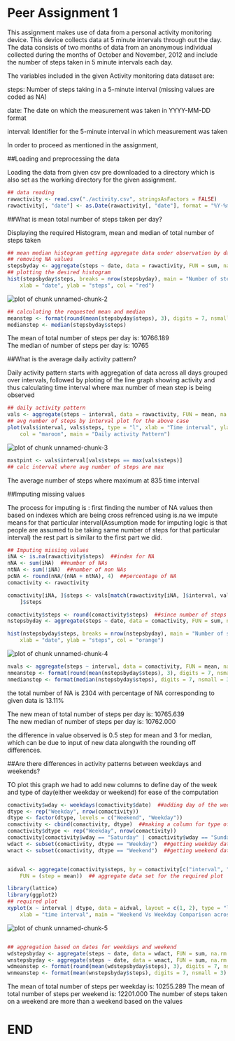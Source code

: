 Peer Assignment 1
========================================================


This assignment makes use of data from a personal activity monitoring device. This device collects data at 5 minute intervals through out the day. The data consists of two months of data from an anonymous individual collected during the months of October and November, 2012 and include the number of steps taken in 5 minute intervals each day.

The variables included in the given  Activity monitoring data  dataset are:

steps: Number of steps taking in a 5-minute interval (missing values are coded as NA)

date: The date on which the measurement was taken in YYYY-MM-DD format

interval: Identifier for the 5-minute interval in which measurement was taken

In order to proceed as mentioned in the assignment,

##Loading and preprocessing the data

Loading the data from given csv pre downloaded to a directory which is also set as the working directory for the given assignment.


```r
## data reading
rawactivity <- read.csv("./activity.csv", stringsAsFactors = FALSE)
rawactivity[, "date"] <- as.Date(rawactivity[, "date"], format = "%Y-%m-%d")
```



##What is mean total number of steps taken per day?

Displaying the required Histogram, mean and median of total number of steps taken

```r
## mean median histogram getting aggregate data under observation by day and
## removing NA values
stepsbyday <- aggregate(steps ~ date, data = rawactivity, FUN = sum, na.rm = TRUE)
## plotting the desired histogram
hist(stepsbyday$steps, breaks = nrow(stepsbyday), main = "Number of steps per day", 
    xlab = "date", ylab = "steps", col = "red")
```

![plot of chunk unnamed-chunk-2](figure/unnamed-chunk-2.png) 

```r
## calculating the requested mean and median
meanstep <- format(round(mean(stepsbyday$steps), 3), digits = 7, nsmall = 3)
medianstep <- median(stepsbyday$steps)
```

The mean of total number of steps per day is: 10766.189  
The median of number of steps per day is: 10765

##What is the average daily activity pattern?

Daily activity pattern starts with aggregation of data across all days grouped over intervals, followed by ploting of the line graph showing activity and thus calculating time interval where max number of mean step is being observed


```r
## daily activity pattern
vals <- aggregate(steps ~ interval, data = rawactivity, FUN = mean, na.rm = TRUE)
## avg number of steps by interval plot for the above case
plot(vals$interval, vals$steps, type = "l", xlab = "Time interval", ylab = "Average Number of steps", 
    col = "maroon", main = "Daily activity Pattern")
```

![plot of chunk unnamed-chunk-3](figure/unnamed-chunk-3.png) 

```r
mxstpint <- vals$interval[vals$steps == max(vals$steps)]
## calc interval where avg number of steps are max
```

The average number of steps where maximum at 835 time interval


##Imputing missing values

The process for imputing is :
first finding the number of NA values
then based on indexes which are being cross refrenced using is.na we impute means for that particular interval(Assumption made for imputing logic is that people are assumed to be taking same number of steps for that particular interval)
the rest part is similar to the first part we did.


```r
## Imputing missing values
iNA <- is.na(rawactivity$steps)  ##index for NA
nNA <- sum(iNA)  ##number of NAs
ntNA <- sum(!iNA)  ##number of non NAs
pcNA <- round(nNA/(nNA + ntNA), 4)  ##percentage of NA
comactivity <- rawactivity

comactivity[iNA, ]$steps <- vals[match(rawactivity[iNA, ]$interval, vals$interval), 
    ]$steps

comactivity$steps <- round(comactivity$steps)  ##since number of steps would be in whole number,thus rounded
nstepsbyday <- aggregate(steps ~ date, data = comactivity, FUN = sum, na.rm = TRUE)

hist(nstepsbyday$steps, breaks = nrow(nstepsbyday), main = "Number of steps per day", 
    xlab = "date", ylab = "steps", col = "orange")
```

![plot of chunk unnamed-chunk-4](figure/unnamed-chunk-4.png) 

```r
nvals <- aggregate(steps ~ interval, data = comactivity, FUN = mean, na.rm = TRUE)
nmeanstep <- format(round(mean(nstepsbyday$steps), 3), digits = 7, nsmall = 3)
nmedianstep <- format(median(nstepsbyday$steps), digits = 7, nsmall = 3)
```


the total number of NA is 2304 with percentage of NA corresponding to given data is 13.11%

The new mean of total number of steps per day is: 10765.639  
The new median of number of steps per day is: 10762.000 

the difference in value observed is 0.5 step for mean and 3 for median, which can be due to input of new data alongwith the rounding off differences.


##Are there differences in activity patterns between weekdays and weekends?

TO plot this graph we had to add new columns to define day of the week and type of day(either weekday or weekend) for ease of the computation

```r
comactivity$wday <- weekdays(comactivity$date)  ##adding day of the week
dtype <- rep("Weekday", nrow(comactivity))
dtype <- factor(dtype, levels = c("Weekend", "Weekday"))
comactivity <- cbind(comactivity, dtype)  ##making a column for type of day
comactivity$dtype <- rep("Weekday", nrow(comactivity))
comactivity[comactivity$wday == "Saturday" | comactivity$wday == "Sunday", ]$dtype <- "Weekend"  ##segregating into weekday or weekend
wdact <- subset(comactivity, dtype == "Weekday")  ##getting weekday data
wnact <- subset(comactivity, dtype == "Weekend")  ##getting weekend data


aidval <- aggregate(comactivity$steps, by = comactivity[c("interval", "dtype")], 
    FUN = (step = mean))  ## aggregate data set for the required plot 

library(lattice)
library(ggplot2)
## required plot
xyplot(x ~ interval | dtype, data = aidval, layout = c(1, 2), type = "l", ylab = "Mean of steps per time interval", 
    xlab = "time interval", main = "Weekend Vs Weekday Comparison across time interval")
```

![plot of chunk unnamed-chunk-5](figure/unnamed-chunk-5.png) 

```r

## aggregation based on dates for weekdays and weekend
wdstepsbyday <- aggregate(steps ~ date, data = wdact, FUN = sum, na.rm = TRUE)
wnstepsbyday <- aggregate(steps ~ date, data = wnact, FUN = sum, na.rm = TRUE)
wdmeanstep <- format(round(mean(wdstepsbyday$steps), 3), digits = 7, nsmall = 3)
wnmeanstep <- format(mean(wnstepsbyday$steps), digits = 7, nsmall = 3)
```


The mean of total number of steps per weekday is: 10255.289
The mean of total number of steps per weekend is: 12201.000
The number of steps taken on a weekend are more than a weekend based on the values


END
================================================================================
